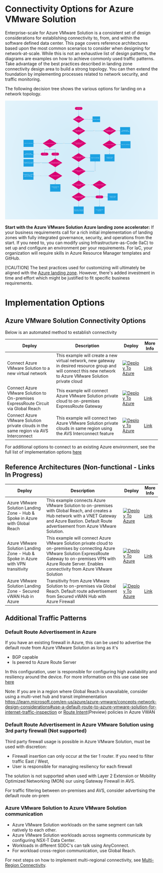 # Connectivity Options for Azure VMware Solution

Enterprise-scale for Azure VMware Solution is a consistent set of design considerations for establishing connectivity to, from, and within the software defined data center. This page covers reference architectures based upon the most common scenarios to consider when designing for network-at-scale. While this is not an exhaustive list of design patterns, the diagrams are examples on how to achieve commonly used traffic patterns. Take advantage of the best practices described in landing zone connectivity design area to build a strong topology. You can then extend the foundation by implementing processes related to network security, and traffic monitoring.

The following decision tree shows the various options for landing on a network topology.  
 
![flow.png](./images/flow.png)

**Start with the Azure VMware Solution Azure landing zone accelerator:** If your business requirements call for a rich initial implementation of landing zones with fully integrated governance, security, and operations from the start. If you need to, you can modify using Infrastructure-as-Code (IaC) to set up and configure an environment per your requirements. For IaC, your organization will require skills in Azure Resource Manager templates and GitHub.

[!CAUTION]
The best practices used for customizing will ultimately be aligned with the [Azure landing zone](./index.md). However, there's added investment in time and effort which might be justified to fit specific business requirements.

# Implementation Options 

## Azure VMware Solution Connectivity Options 
Below is an automated method to establish connectivity

| Deploy                                                       | Description                                                  | Deploy                                                       | More Info                                                    |
| ------------------------------------------------------------ | ------------------------------------------------------------ | ------------------------------------------------------------ | ------------------------------------------------------------ |
| Connect Azure VMware Solution to a new virtual network                         | This example will create a new virtual network, new gateway in desired resource group and will connect this new network to Azure VMware Solution private cloud |[![Deploy To Azure](https://aka.ms/deploytoazurebutton)](https://portal.azure.com/#create/Microsoft.Template/uri/https%3A%2F%2Fraw.githubusercontent.com%2FAzure%2FEnterprise-Scale-for-AVS%2Fmain%2FBrownField%2FNetworking%2FAVS-to-VNet-NewVNet%2FARM%2FVNetWithExR.deploy.json) | [Link](Networking/AVS-to-VNet-NewVNet/readme.md) 
| Connect Azure VMware Solution to On-premises ExpressRoute Circuit via Global Reach | This example will connect Azure VMware Solution private cloud to on-premises ExpressRoute Gateway | [![Deploy To Azure](https://aka.ms/deploytoazurebutton)](https://portal.azure.com/#create/Microsoft.Template/uri/https%3A%2F%2Fraw.githubusercontent.com%2FAzure%2FEnterprise-Scale-for-AVS%2Fmain%2FBrownField%2FNetworking%2FAVS-to-OnPremises-ExpressRoute-GlobalReach%2FARM%2FAVSGlobalReach.deploy.json) | [Link](Networking/AVS-to-OnPremises-ExpressRoute-GlobalReach/readme.md) 
| Connect Azure VMware Solution private clouds in the same region via AVS Interconnect   | This example will connect two Azure VMware Solution private clouds in same region using the AVS Interconnect feature | [![Deploy To Azure](https://aka.ms/deploytoazurebutton)](https://portal.azure.com/#create/Microsoft.Template/uri/https%3A%2F%2Fraw.githubusercontent.com%2FAzure%2FEnterprise-Scale-for-AVS%2Fmain%2FBrownField%2FNetworking%2FAVS-to-AVS-SameRegion%2FARM%2FCrossAVSWithinRegion.deploy.json) | [Link](Networking/AVS-to-AVS-SameRegion/readme.md) |

For additional options to connect to an existing Azure environment, see the full list of implementation options [here](https://github.com/Azure/Enterprise-Scale-for-AVS/blob/main/BrownField/readme.md)

## Reference Architectures (Non-functional - Links In Progress) ### 
| Deploy                                                       | Description                                                  | Deploy                                                       | More Info                                                    |
| ------------------------------------------------------------ | ------------------------------------------------------------ | ------------------------------------------------------------ | ------------------------------------------------------------ |
| Azure VMware Solution Landing Zone - Hub & Spoke in Azure with Global Reach                          | This example connects Azure VMware Solution to on-premises with Global Reach, and creates a Hub network with  a VNET Gateway and Azure Bastion. Default Route advertisement from Azure VMware Solution.  |[![Deploy To Azure](https://aka.ms/deploytoazurebutton)](https://portal.azure.com/#create/Microsoft.Template/uri/https%3A%2F%2Fraw.githubusercontent.com%2FAzure%2FEnterprise-Scale-for-AVS%2Fmain%2FBrownField%2FNetworking%2FAVS-to-VNet-NewVNet%2FARM%2FVNetWithExR.deploy.json) | [Link](Networking/AVS-to-VNet-NewVNet/readme.md) 
| Azure VMware Solution Landing Zone - Hub & Spoke in Azure with VPN transitivity| This example will connect Azure VMware Solution private cloud to on-premises by connecting Azure VMware Solution ExpressRoute Gateway to on-premises VPN with Azure Route Server. Enables connectivity from Azure VMware Solution | [![Deploy To Azure](https://aka.ms/deploytoazurebutton)](https://portal.azure.com/#create/Microsoft.Template/uri/https%3A%2F%2Fraw.githubusercontent.com%2FAzure%2FEnterprise-Scale-for-AVS%2Fmain%2FBrownField%2FNetworking%2FAVS-to-OnPremises-ExpressRoute-GlobalReach%2FARM%2FAVSGlobalReach.deploy.json) | [Link](Networking/AVS-to-OnPremises-ExpressRoute-GlobalReach/readme.md) 
| Azure VMware Solution Landing Zone - Secured vWAN Hub in Azure   | Transitivity from Azure VMware Solution to on-premises via Global Reach. Default route advertisement from Secured vWAN Hub with Azure Firewall | [![Deploy To Azure](https://aka.ms/deploytoazurebutton)](https://portal.azure.com/#create/Microsoft.Template/uri/https%3A%2F%2Fraw.githubusercontent.com%2FAzure%2FEnterprise-Scale-for-AVS%2Fmain%2FBrownField%2FNetworking%2FAVS-to-AVS-SameRegion%2FARM%2FCrossAVSWithinRegion.deploy.json) | [Link](Networking/AVS-to-AVS-SameRegion/readme.md) |

## Additional Traffic Patterns
### Default Route Advertisement in Azure

If you have an existing firewall in Azure, this can be used to advertise the default route from Azure VMware Solution as long as it's
- BGP capable 
- Is peered to Azure Route Server

In this configuration, user is responsible for configuring high availability and resiliency around the device. For more information on this use case see [here](https://learn.microsoft.com/en-us/azure/cloud-adoption-framework/scenarios/azure-vmware/eslz-network-topology-connectivity#scenario-5-a-third-party-nva-in-the-hub-vnet-inspects-traffic-between-avs-and-the-internet-and-between-avs-and-azure-vnets)

Note: If you are in a region where Global Reach is unavailable, consider using a multi-vnet hub and transit implmenentation https://learn.microsoft.com/en-us/azure/azure-vmware/concepts-network-design-considerations#use-a-default-route-to-azure-vmware-solution-for-internet-traffic-inspection or [Route Intent](https://learn.microsoft.com/en-us/azure/virtual-wan/how-to-routing-policies)(Preview) policies in Azure VWAN

### Default Route Advertisement in Azure VMware Solution using 3rd party firewall (Not supported)
Third party firewall usage is possible in Azure VMware Solution, must be used with discretion:
- Firewall insertion can only occur at the tier 1 router. If you need to filter traffic East / West, 
- User is responsible for managing resiliency for each firewall 
 
The solution is not supported when used with Layer 2 Extension or Mobility Optimized Networking (MON) our using Gateway Firewall in AVS. 

For traffic filtering between on-premises and AVS, consider advertising the default route on-prem

### Azure VMware Solution to Azure VMware Solution communication
- Azure VMware Solution workloads on the same segment can talk natively to each other.
- Azure VMware Solution workloads across segments communicate by configuring NSX-T Data Center.
- Workloads in different SDDC's can talk using AnyConnect.
- For workload cross-region communication, use Global Reach. 
 
 For next steps on how to implement multi-regional connectivity, see [Multi-Region Connectivity](../Connectivity-Multi-region/dual-region-hub-spoke.md).
